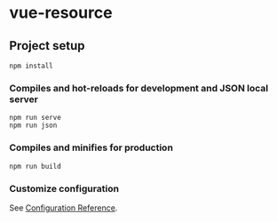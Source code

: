 # vue-resource

## Project setup
```
npm install
```

### Compiles and hot-reloads for development and JSON local server
```
npm run serve
npm run json
```

### Compiles and minifies for production
```
npm run build
```

### Customize configuration
See [Configuration Reference](https://cli.vuejs.org/config/).
